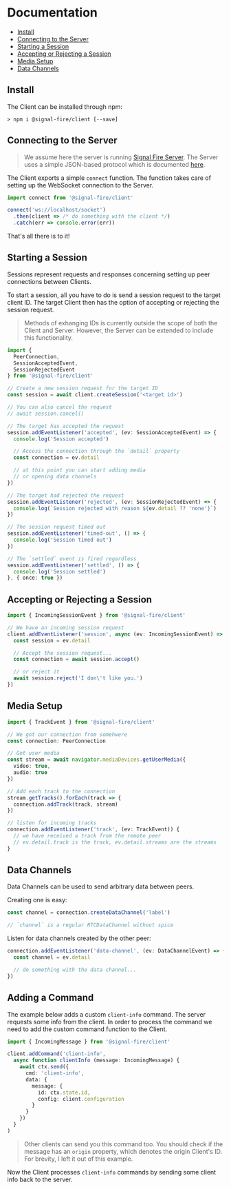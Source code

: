 # Documentation

* [Install](#Install)
* [Connecting to the Server](#Connecting-to-the-Server)
* [Starting a Session](#Starting-a-Session)
* [Accepting or Rejecting a Session](#Accepting-or-rejecting-a-Session)
* [Media Setup](#Media-Setup)
* [Data Channels](#Data-Channels)

## Install

The Client can be installed through npm:

```
> npm i @signal-fire/client [--save]
```

## Connecting to the Server

> We assume here the server is running [Signal Fire Server](https://github.com/Signal-Fire/server).
> The Server uses a simple JSON-based protocol which is documented
> [here](https://github.com/Signal-Fire/server/blob/main/PROTOCOL.md).

The Client exports a simple `connect` function.
The function takes care of setting up the WebSocket
connection to the Server.

```typescript
import connect from '@signal-fire/client'

connect('ws://localhost/socket')
  .then(client => /* do something with the client */)
  .catch(err => console.error(err))
```

That's all there is to it!

## Starting a Session

Sessions represent requests and responses concerning
setting up peer connections between Clients.

To start a session, all you have to do is send a
session request to the target client ID. The target
Client then has the option of accepting or rejecting
the session request.

> Methods of exhanging IDs is currently outside the scope
> of both the Client and Server. However, the Server can be
> extended to include this functionality.

```typescript
import {
  PeerConnection,
  SessionAcceptedEvent,
  SessionRejectedEvent
} from '@signal-fire/client'

// Create a new session request for the target ID
const session = await client.createSession('<target id>')

// You can also cancel the request
// await session.cancel()

// The target has accepted the request
session.addEventListener('accepted', (ev: SessionAcceptedEvent) => {
  console.log('Session accepted')

  // Access the connection through the `detail` property
  const connection = ev.detail

  // at this point you can start adding media
  // or opening data channels
})

// The target had rejected the request
session.addEventListener('rejected', (ev: SessionRejectedEvent) => {
  console.log(`Session rejected with reason ${ev.detail ?? 'none'}`)
})

// The session request timed out
session.addEventListener('timed-out', () => {
  console.log('Session timed out')
})

// The `settled` event is fired regardless
session.addEventListener('settled', () => {
  console.log('Session settled')
}, { once: true })
```

## Accepting or Rejecting a Session

```typescript
import { IncomingSessionEvent } from '@signal-fire/client'

// We have an incoming session request
client.addEventListener('session', async (ev: IncomingSessionEvent) => {
  const session = ev.detail

  // Accept the session request...
  const connection = await session.accept()

  // or reject it
  await session.reject('I don\'t like you.')
})
```

## Media Setup

```typescript
import { TrackEvent } from '@signal-fire/client'

// We got our connection from somehwere
const connection: PeerConnection

// Get user media
const stream = await navigator.mediaDevices.getUserMedia({
  video: true,
  audio: true
})

// Add each track to the connection
stream.getTracks().forEach(track => {
  connection.addTrack(track, stream)
})

// listen for incoming tracks
connection.addEventListener('track', (ev: TrackEvent)) {
  // we have received a track from the remote peer
  // ev.detail.track is the track, ev.detail.streams are the streams
}
```

## Data Channels

Data Channels can be used to send arbitrary
data between peers.

Creating one is easy:

```typescript
const channel = connection.createDataChannel('label')

// `channel` is a regular RTCDataChannel without spice
```

Listen for data channels created by the other peer:

```typescript
connection.addEventListener('data-channel', (ev: DataChannelEvent) => {
  const channel = ev.detail

  // do something with the data channel...
})
```

## Adding a Command

The example below adds a custom `client-info` command.
The server requests some info from the client. In order to
process the command we need to add the custom command function
to the Client.

```typescript
import { IncomingMessage } from '@signal-fire/client'

client.addCommand('client-info',
  async function clientInfo (message: IncomingMessage) {
    await ctx.send({
      cmd: 'client-info',
      data: {
        message: {
          id: ctx.state.id,
          config: client.configuration
        }
      }
    })
  }
)
```

> Other clients can send you this command too. You should
> check if the message has an `origin` property, which denotes
> the origin Client's ID. For brevity, I left it out of this
> example.

Now the Client processes `client-info` commands by sending
some client info back to the server.
